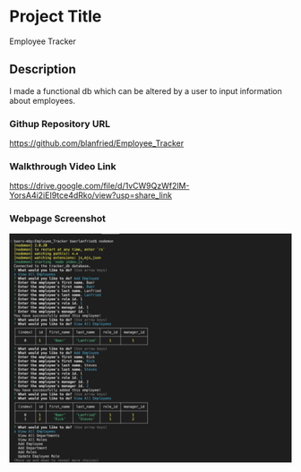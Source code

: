 # Project Title

Employee Tracker

## Description

I made a functional db which can be altered by a user to input information about employees.

### Githup Repository URL
https://github.com/blanfried/Employee_Tracker

### Walkthrough Video Link
https://drive.google.com/file/d/1vCW9QzWf2lM-YorsA4i2iEI9tce4dRko/view?usp=share_link

### Webpage Screenshot
![Employee_Tracker Screenshot](./Assets/images/Employee%20Tracker%20Screenshot.png)
